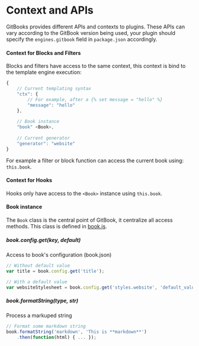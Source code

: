 # Context and APIs

GitBooks provides different APIs and contexts to plugins. These APIs can vary according to the GitBook version being used, your plugin should specify the `engines.gitbook` field in `package.json` accordingly.

#### Context for Blocks and Filters

Blocks and filters have access to the same context, this context is bind to the template engine execution:

```js
{
    // Current templating syntax
    "ctx": {
        // For example, after a {% set message = "hello" %}
        "message": "hello"
    },
    
    // Book instance
    "book" <Book>,
    
    // Current generator
    "generator": "website"
}
```

For example a filter or block function can access the current book using: `this.book`.

#### Context for Hooks

Hooks only have access to the `<Book>` instance using `this.book`.

#### Book instance

The `Book` class is the central point of GitBook, it centralize all access methods. This class is defined in [book.js](https://github.com/GitbookIO/gitbook/blob/master/lib/book.js).

##### book.config.get(key, default)

Access to book's configuration (book.json)

```js
// Without default value
var title = book.config.get('title');

// With a default value
var websiteStylesheet = book.config.get('styles.website', 'default_value.css');
```

##### book.formatString(type, str)

Process a markuped string

```javascript
// Format some markdown string
book.formatString('markdown', 'This is **markdown**')
    .then(function(html) { ... });
```
